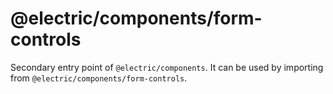 # @electric/components/form-controls

Secondary entry point of `@electric/components`. It can be used by importing from `@electric/components/form-controls`.
